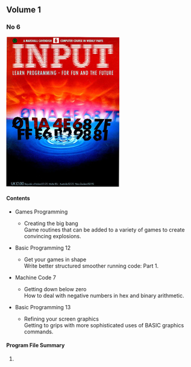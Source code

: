 ## Volume 1

### No 6

![Input Vol 1 No 6](input_vol1_no6.jpg)

#### Contents

+ Games Programming
  + Creating the big bang</br>
    Game routines that can be added to a variety of games to create convincing explosions.

+ Basic Programming 12
  + Get your games in shape</br>
  Write better structured smoother running code: Part 1.

+ Machine Code 7
  + Getting down below zero</br>
 How to deal with negative numbers in hex and binary arithmetic.

+ Basic Programming 13
  + Refining your screen graphics</br>
  Getting to grips with more sophisticated uses of BASIC graphics commands.




#### Program File Summary

1. 